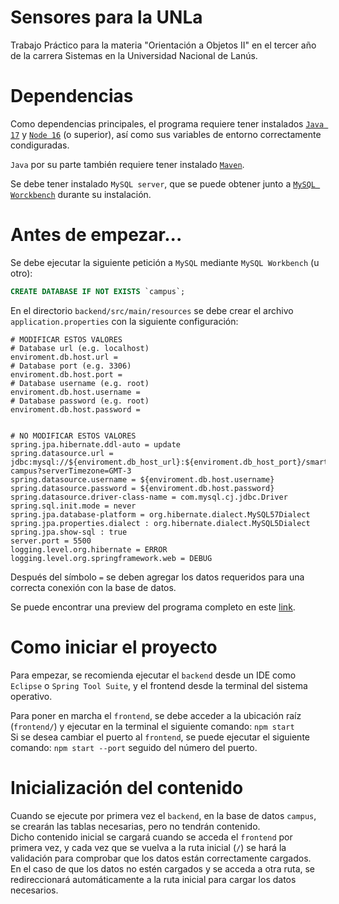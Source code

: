 # Sensores para la UNLa

Trabajo Práctico para la materia "Orientación a Objetos II" en el tercer año de la carrera Sistemas en la Universidad Nacional de Lanús.

# Dependencias

Como dependencias principales, el programa requiere tener instalados [`Java 17`](https://www.oracle.com/java/technologies/javase/jdk17-archive-downloads.html) y [`Node 16`](https://nodejs.org/es/download/releases) (o superior), así como sus variables de entorno correctamente condiguradas.

`Java` por su parte también requiere tener instalado [`Maven`](https://maven.apache.org/download.cgi).

Se debe tener instalado `MySQL server`, que se puede obtener junto a [`MySQL Worckbench`](https://www.mysql.com/products/workbench/) durante su instalación.

# Antes de empezar...

Se debe ejecutar la siguiente petición a `MySQL` mediante `MySQL Workbench` (u otro):
```sql
CREATE DATABASE IF NOT EXISTS `campus`;
```

En el directorio `backend/src/main/resources` se debe crear el archivo `application.properties` con la siguiente configuración:
```properties
# MODIFICAR ESTOS VALORES
# Database url (e.g. localhost)
enviroment.db.host.url = 
# Database port (e.g. 3306)
enviroment.db.host.port = 
# Database username (e.g. root)
enviroment.db.host.username = 
# Database password (e.g. root)
enviroment.db.host.password = 


# NO MODIFICAR ESTOS VALORES
spring.jpa.hibernate.ddl-auto = update
spring.datasource.url = jdbc:mysql://${enviroment.db_host_url}:${enviroment.db_host_port}/smart-campus?serverTimezone=GMT-3
spring.datasource.username = ${enviroment.db.host.username}
spring.datasource.password = ${enviroment.db.host.password}
spring.datasource.driver-class-name = com.mysql.cj.jdbc.Driver
spring.sql.init.mode = never
spring.jpa.database-platform = org.hibernate.dialect.MySQL57Dialect
spring.jpa.properties.dialect : org.hibernate.dialect.MySQL5Dialect
spring.jpa.show-sql : true
server.port = 5500
logging.level.org.hibernate = ERROR
logging.level.org.springframework.web = DEBUG
```
Después del símbolo `=` se deben agregar los datos requeridos para una correcta conexión con la base de datos.

Se puede encontrar una preview del programa completo en este [link](test.com).

# Como iniciar el proyecto

Para empezar, se recomienda ejecutar el `backend` desde un IDE como `Eclipse` o `Spring Tool Suite`, y el frontend desde la terminal del sistema operativo.

Para poner en marcha el `frontend`, se debe acceder a la ubicación raíz (`frontend/`) y ejecutar en la terminal el siguiente comando: `npm start`
<br/>
Si se desea cambiar el puerto al `frontend`, se puede ejecutar el siguiente comando: `npm start --port` seguido del número del puerto.

# Inicialización del contenido

Cuando se ejecute por primera vez el `backend`, en la base de datos `campus`, se crearán las tablas necesarias, pero no tendrán contenido.
<br/>
Dicho contenido inicial se cargará cuando se acceda el `frontend` por primera vez, y cada vez que se vuelva a la ruta inicial (`/`) se hará la validación para comprobar que los datos están correctamente cargados.
<br/>
En el caso de que los datos no estén cargados y se acceda a otra ruta, se redireccionará automáticamente a la ruta inicial para cargar los datos necesarios.

